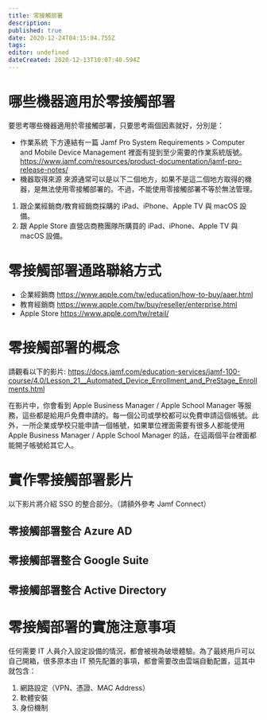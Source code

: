 ```yaml
---
title: 零接觸部署
description: 
published: true
date: 2020-12-24T04:15:04.755Z
tags: 
editor: undefined
dateCreated: 2020-12-13T10:07:40.594Z
---
```



# 哪些機器適用於零接觸部署
要思考哪些機器適用於零接觸部署，只要思考兩個因素就好，分別是：
- 作業系統
下方連結有一篇 Jamf Pro System Requirements > Computer and Mobile Device Management 裡面有提到至少需要的作業系統版號。
https://www.jamf.com/resources/product-documentation/jamf-pro-release-notes/
- 機器取得來源
來源通常可以是以下二個地方，如果不是這二個地方取得的機器，是無法使用零接觸部署的。不過，不能使用零接觸部署不等於無法管理。
1. 跟企業經銷商/教育經銷商採購的 iPad、iPhone、Apple TV 與 macOS 設備。
2. 跟 Apple Store 直營店商務團隊所購買的 iPad、iPhone、Apple TV 與 macOS 設備。

# 零接觸部署通路聯絡方式
- 企業經銷商
https://www.apple.com/tw/education/how-to-buy/aaer.html
- 教育經銷商
https://www.apple.com/tw/buy/reseller/enterprise.html
- Apple Store
https://www.apple.com/tw/retail/

# 零接觸部署的概念
請觀看以下的影片:
https://docs.jamf.com/education-services/jamf-100-course/4.0/Lesson_21__Automated_Device_Enrollment_and_PreStage_Enrollments.html

在影片中，你會看到 Apple Business Manager / Apple School Manager 等服務，這些都是給用戶免費申請的。每一個公司或學校都可以免費申請這個帳號。此外，一所企業或學校只能申請一個帳號，如果單位裡面需要有很多人都能使用 Apple Business Manager / Apple School Manager 的話，在這兩個平台裡面都能開子帳號給其它人。

# 實作零接觸部署影片

以下影片將介紹 SSO 的整合部分。（請額外參考 Jamf Connect）

## 零接觸部署整合 Azure AD
## 零接觸部署整合 Google Suite
## 零接觸部署整合 Active Directory

# 零接觸部署的實施注意事項
任何需要 IT 人員介入設定設備的情況，都會被視為破壞體驗。為了最終用戶可以自己開箱，很多原本由 IT 預先配置的事項，都會需要改由雲端自動配置，這其中就包含：

1. 網路設定（VPN、憑證、MAC Address）
2. 軟體安裝
3. 身份機制